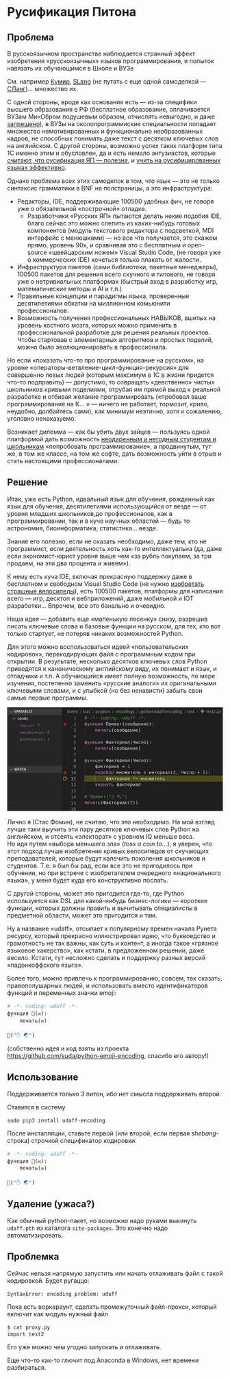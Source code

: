 # Русификация Питона

## Проблема

В русскоязычном пространстве наблюдается странный эффект 
изобретения «русскоязычных» языков программирования,
и попыток навязать их обучающимся в Школе и ВУЗе

См. например [Кумир](http://0x1.tv/%D0%9A%D0%B0%D1%82%D0%B5%D0%B3%D0%BE%D1%80%D0%B8%D1%8F:%D0%9A%D1%83%D0%BC%D0%B8%D1%80), [SLang](http://0x1.tv/20190127E) (не путать с еще одной самоделкой — [СЛанг](http://0x1.tv/20171021CA))… множество их.

С одной стороны, вроде как основания есть — из-за специфики высшего образования в РФ (бесплатное образование, оплачивается ВУЗам МинОбром подушевым образом, отчислять невыгодно, и даже [запрещено](https://youtu.be/LDdgdKI20cU?t=1351)), в ВУЗы на околопрограммиские специальности попадает множество немотивированных
и функционально необразованных кадров, не способных понимать даже текст с десятком ключевых слов на английском. 
С другой стороны, возможно успех таких платформ типа 1C именно этим и обусловлен, да и есть немало энтузиастов, которые [считают, что русификация ЯП — полезна](http://www.0x1.tv/%D0%94%D0%B8%D0%B7%D0%B0%D0%B9%D0%BD_%D1%8F%D0%B7%D1%8B%D0%BA%D0%BE%D0%B2_%E2%80%94_%D0%9E%D0%9E%D0%9F_%D0%B8%D0%BB%D0%B8_%D0%BD%D0%B5_%D0%9E%D0%9E%D0%9F,_%D0%B8%D0%BB%D0%B8_%D0%BD%D0%B5%D1%87%D1%82%D0%BE_%D0%BB%D1%83%D1%87%D1%88%D0%B5_%D0%9E%D0%9E%D0%9F%3F_(%D0%90%D0%BB%D0%B5%D0%BA%D1%81%D0%B5%D0%B9_%D0%9D%D0%B5%D0%B4%D0%BE%D1%80%D1%8F,_ISPRASOPEN-2019)#comment-4763683278), и [учить на русифицированных языках эффективно](https://youtu.be/LDdgdKI20cU?t=1503).


Однако проблема всех этих самоделок в том, что язык — это не только синтаксис грамматики в BNF на полстраницы, а это инфраструктура:
* Редакторы, IDE, поддерживающие 100500 удобных фич, не говоря уже о обязательной «построчной» отладке.
    * Разработчики «Русских ЯП» пытаются делать некие подобия IDE, благо сейчас это можно слепить из каких-нибудь готовых компонентов (модуль текстового редактора с подсветкой, MDI интерфейс с менюшками) — но все что получается, это скажем прямо, уровень 90х, и сравнивая это с бесплатным и open-source «швейцарским ножем» Visual Studio Code, (не говоря уже о коммерческих IDE) хочеться только плакать от жалости.
* Инфраструктура пакетов (сами библиотеки, пакетные менеджеры), 100500 пакетов для решения всего скучного и типового, не говоря уже о нетривиальных платформах (быстрый вход в разработку игр, математические методы и AI и т.п.)
* Правильные концепции и парадигмы языка, проверенные десятилетиями обкатки на миллионном комьюнити профессионалов.
* Возможность получения профессиональных НАВЫКОВ, вшитых на уровень костного мозга, которых можно применить в профессиональной разработке для решения реальных проектов. Чтобы стартовав с элементарных алгоритмов и простых поделий, можно было эволюционировать в профессионала.


Но если «показать что-то про программирование на русском», на уровне «операторы-ветвление-цикл-функция-рекурсия» для совершенно левых людей (которым максимум в 1C в жизни придется что-то подправить) — допустимо, то совращать «девственно» чистых школьников кривыми поделиями, отрубая им прямой выход к реальной разработке и отбивая желание программировать («пробовал ваше программирование на К… » — ничего не работает, тормозит, криво, неудобно, долбайтесь сами), 
как минимум неэтично, хотя к сожалению, 
уголовно ненаказуемо.

Возникает дилемма — как бы убить двух зайцев — пользуясь одной платформой дать возможность 
[неодаренным и негодным студентам и школьникам](https://youtu.be/LDdgdKI20cU?t=1144) «попробовать программирование», а продвинутым, тут же, в том же классе, на том же софте, дать возможность уйти в отрыв и стать настоящими профессионалами.

## Решение

Итак, уже есть Python, идеальный язык для обучения, 
рожденный как язык для обучения, десятилетиями 
использующийся от везде — от уровня младших школьников,до профессионалов, как в программировании, так и в куче научных областей — будь то астрономия, биоинформатика, статистика… везде.

Знание его полезно, если не сказать необходимо, даже тем, кто не программист, если деятельность хоть как-то интеллектуальна (да, даже если экономист-юрист уровня выше чем «за рубль покупаем, за три продаем, на эти два процента и живем»).

К нему есть куча IDE, включая прекрасную поддержку даже в бесплатном и свободном Visual Studio Code (не нужно [изобретать страшные велосипеды](http://0x1.tv/20150124G)), есть 100500 пакетов, платформы для написания всего — игр, десктоп и вебприложений, даже мобильной и IOT  разработки… Впрочем, все это банально и очевидно.

Наша идея — добавить еще «маленькую лесенку» снизу, разрешив писать ключевые слова и базовые функции на русском, для тех, кто вот только стартует, не потеряв никаких возможностей Python.


Для этого можно воспользоваться идеей «пользовательских кодировок», перекодирующих файл с программным кодом при открытии. 
В результате, несколько десятков ключевых слов Python приводятся к каноническому английскому виду, их понимает и язык, и отладчики и т.п. 
А обучающийся имеет полную возможность, по мере изучения, постепенно заменить «русские аналоги» их оригинальными ключевыми словами, и с улыбкой (но без ненависти) забыть свои самые первые программы.

![Пример отладки «факториала](pictures/factorial.png "Пример отладки «факториала")

Лично я (Стас Фомин), не считаю, что это необходимо. На мой взгляд лучше таки выучить эти пару десятков ключевых слов Python на английском, и отсеять «электорат» с уровнем IQ меньше веса.  
Но идя путем «выбора меньшего зла» (_toss a coin to…_), я уверен, что этот подход лучше изобретения кривых велосипедов от скучающих преподавателей, которые будут калечить поколения школьников и студентов. Т.е. я был бы рад,
если все это не пригодилось при обучении, но при встрече с изобретателем очередного «национального языка», у меня будет куда его конструктивно послать.

С другой стороны, может это пригодится где-то, где Python используется как DSL для какой-нибудь бизнес-логики — короткие функции, которых должны править и вычитывать специалисты в предметной области, может это пригодится и там. 


Ну а название «udaff», отсылает к популярному времен начала Рунета ресурсу, который прекрасно иллюстрировал идею, что 
буквоедство и грамотность не так важны, как суть и контент, а иногда такое «грязное языковое хакерство», как кстати, в предложенном решении, даже весело.
Кстати, тут несложно сделать и поддержку разных версий «падонкоффского языга».

Более того, можно привлечь к программированию, совсем, так сказать, правополушарных людей, и использовать вместо идентификаторов функций и переменных значки emoji:

```python
# -*- coding: udaff -*-
функция 📢(✉️):
    печать(✉️)

📢("✋ 🌏")
```

(собственно идея и код взяты из проекта https://github.com/suda/python-emoji-encoding, спасибо его автору!)

## Использование

Поддерживается только 3 питон, ибо нет смысла поддерживать второй.

Ставится в систему
```
sudo pip3 install udaff-encoding
```

После инсталляции, ставьте первой (или второй, если первая _shebang_-строка) строчкой спецификатор кодировки:

```python
# -*- coding: udaff -*-
функция 📢(✉️):
    печать(✉️)

📢("✋ 🌏")
```

## Удаление (ужаса?)

Как обычный python-пакет, но возможно надо руками выкинуть `udaff.pth` из каталога `site-packages`.
Это конечно надо автоматизировать.

## Проблемка

Сейчас нельзя напрямую запустить или начать отлаживать файл с такой кодировкой.
Будет ругаццо:
```
SyntaxError: encoding problem: udaff
```

Пока есть воркараунт, сделать промежуточный файл-прокси, который включит как модуль нужный файл
```shell
$ cat proxy.py
import test2
```

Его уже можно чем угодно запускать и отлаживать.

Еще что-то как-то глючит под Anaconda в Windows, нет времени разбираться.

